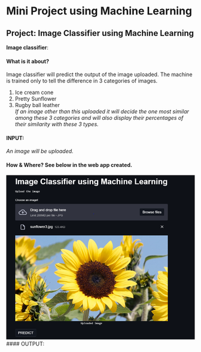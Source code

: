 # Mini Project using Machine Learning
## Project: Image Classifier using Machine Learning
**Image classifier**:
#### What is it about?
Image classifier will predict the output of the image uploaded.
The machine is trained only to tell the difference in 3 categories of images.
1. Ice cream cone
2. Pretty Sunflower
3. Rugby ball leather<br/>
*If an image other than this uploaded it will decide the one most similar among these 3 categories and will also display their percentages of their similarity with these 3 types.*
#### INPUT: 
_An image will be uploaded._
#### How & Where? See below in the web app created.
<img src="Screenshots/Input1.jpg"/>
#### OUTPUT:


